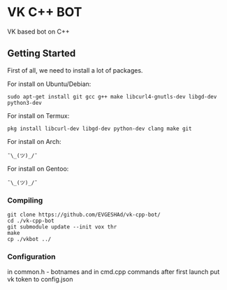 # VK C++ BOT

VK based bot on C++

## Getting Started

First of all, we need to install a lot of packages.

For install on Ubuntu/Debian:
```
sudo apt-get install git gcc g++ make libcurl4-gnutls-dev libgd-dev python3-dev
````
For install on Termux:
```
pkg install libcurl-dev libgd-dev python-dev clang make git
```
For install on Arch:
```
¯\_(ツ)_/¯
```
For install on Gentoo:
```
¯\_(ツ)_/¯
```
### Compiling

```
git clone https://github.com/EVGESHAd/vk-cpp-bot/
cd ./vk-cpp-bot
git submodule update --init vox thr
make
cp ./vkbot ../
```

### Configuration
in common.h - botnames and in cmd.cpp commands
after first launch put vk token to config.json
